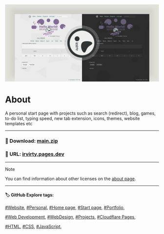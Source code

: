 <!-- README.md v.1.8.8 -->
  
![page with a light and dark theme and theme settings](/img/github-banner-settings.png)  
  
# About

A personal start page with projects such as search (redirect), blog, games, to-do list, typing speed, new tab extension, icons, themes, website templates etc
  
---
  
### 📁 Download: [main.zip](https://github.com/irvirty/irvirty.pages.dev/archive/refs/heads/main.zip)  
### 🔗 URL: [irvirty.pages.dev](https://irvirty.pages.dev/)  
  
---
  
> [!NOTE]
> You can find information about other licenses on the [about page](https://irvirty.pages.dev/main/about.html#license).
  
---
   
#### 🏷️ GitHub Explore tags:  
[#Website](https://github.com/topics/website),
[#Personal](https://github.com/topics/personal),
[#Home page](https://github.com/topics/homepage),
[#Start page](https://github.com/topics/start-page),
[#Portfolio](https://github.com/topics/portfolio),

[#Web Development](https://github.com/topics/web-development),
[#WebDesign](https://github.com/topics/WebDesign), 
[#Projects](https://github.com/topics/projects),
[#Cloudflare Pages](https://github.com/topics/cloudflare-pages),
  
[#HTML](https://github.com/topics/HTML),
[#CSS](https://github.com/topics/CSS),
[#JavaScript](https://github.com/topics/JavaScript),




